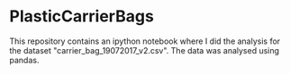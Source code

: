 # PlasticCarrierBags
This repository contains an ipython notebook where I did the analysis for the dataset "carrier_bag_19072017_v2.csv".
The data was analysed using pandas.
